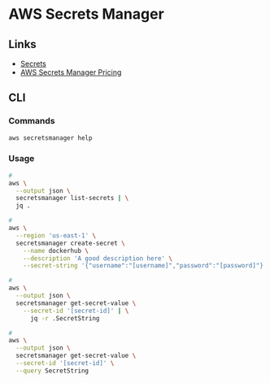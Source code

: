 # AWS Secrets Manager

<!--
https://github.com/sotoiwa/eks-gitops-sample
-->

## Links

- [Secrets](https://console.aws.amazon.com/secretsmanager/home?region=us-east-1#!/listSecrets)
- [AWS Secrets Manager Pricing](https://aws.amazon.com/secrets-manager/pricing/)

## CLI

### Commands

```sh
aws secretsmanager help
```

### Usage

```sh
#
aws \
  --output json \
  secretsmanager list-secrets | \
  jq .

#
aws \
  --region 'us-east-1' \
  secretsmanager create-secret \
    --name dockerhub \
    --description 'A good description here' \
    --secret-string '{"username":"[username]","password":"[password]"}'

#
aws \
  --output json \
  secretsmanager get-secret-value \
    --secret-id '[secret-id]' | \
      jq -r .SecretString

#
aws \
  --output json \
  secretsmanager get-secret-value \
  --secret-id '[secret-id]' \
  --query SecretString
```

<!-- ### Tips

#####

```sh
dockerconfigjson=$(kubectl create secret docker-registry mysecret \
  --docker-server https://index.docker.io/v1/ \
  --docker-username [username] \
  --docker-password [password] \
  --dry-run='client' \
  -o json \
    | jq -r '.data.".dockerconfigjson"' | \
      base64 --decode)

aws secretsmanager create-secret \
  --region 'us-east-1' \
  --name dockerconfigjson \
  --description '' \
  --secret-string $dockerconfigjson
``` -->
